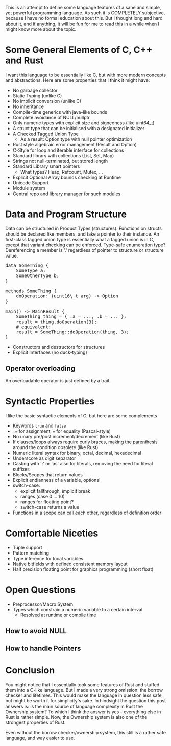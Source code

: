 This is an attempt to define some language features of a sane and simple, yet powerful programming language.
As such it is COMPLETELY subjective, because I have no formal education about this.
But I thought long and hard about it, and if anything, it will be fun for me to read this in a while when I might know more about the topic.

# Some General Elements of C, C++ and Rust

I want this language to be essentially like C, but with more modern concepts and abstractions.
Here are some properties that I think it might have:

* No garbage collector
* Static Typing (unlike C)
* No implicit conversion (unlike C)
* No inheritance
* Compile-time generics with java-like bounds
* Complete avoidance of NULL/nullptr
* Only numeric types with explicit size and signedness (like uint64\_t)
* A struct type that can be initialised with a designated initializer
* A Checked Tagged Union Type
    * As a result: Option type with null pointer optimization
* Rust style algebraic error management (Result and Option)
* C-Style for loop and iterable interface for collections
* Standard library with collections (List, Set, Map)
* Strings not null-terminated, but stored length
* Standard Library smart pointers
    * What types? Heap, Refcount, Mutex, ...
* Explicit Optional Array bounds checking at Runtime
* Unicode Support
* Module system
* Central repo and library manager for such modules

# Data and Program Structure

Data can be structured in Product Types (structures). Functions on structs should be declared like members, and take a pointer to their instance.
An first-class tagged union type is essentially what a tagged union is in C, except that variant checking can be enforced.
Type-safe enumeration type?
Dereferencing a member is '.' regardless of pointer to structure or structure value.

<pre>
data SomeThing {
    SomeType a;
    SomeOtherType b;
}

methods SomeThing {
    doOperation: (uint16\_t arg) -> Option<uint64\_t>
}

main() -> MainResult {
    SomeThing thing = { .a = ..., .b = ... };
    result = thing.doOperation(3);
    # equivalent:
    result = SomeThing::doOperation(thing, 3);
}
</pre>

* Constructors and destructors for structures
* Explicit Interfaces (no duck-typing)

## Operator overloading
An overloadable operator is just defined by a trait.

# Syntactic Properties

I like the basic syntactic elements of C, but here are some complements
* Keywords `true` and `false`
* `:=` for assignment, `=` for equality (Pascal-style)
* No unary pre/post increment/decrement (like Rust)
* If clauses/loops always require curly braces, making the parenthesis around the condition obsolete (like Rust)
* Numeric literal syntax for binary, octal, decimal, hexadecimal
* Underscore as digit separator
* Casting with ':' or 'as' also for literals, removing the need for literal suffixes
* Blocks/Scopes that return values
* Explicit endianness of a variable, optional
* switch-case:
    * explicit fallthrough, implicit break
    * ranges (case 0 ... 10)
    * ranges for floating point?
    * switch-case returns a value
* Functions in a scope can call each other, regardless of definition order

# Comfortable Niceties

* Tuple support
* Pattern matching
* Type inference for local variables
* Native bitfields with defined consistent memory layout
* Half precision floating point for graphics programming (short float)

# Open Questions

* Preprocessor/Macro System
* Types which constrain a numeric variable to a certain interval
    * Resolved at runtime or compile time

## How to avoid NULL
## How to handle Pointers

# Conclusion
You might notice that I essentially took some features of Rust and stuffed them into a C-like language. But I made a very strong omission: the borrow checker and lifetimes. This would make the language in question less safe, but might be worth it for simplicity's sake. In hindsight the question this post answers is: is the main source of language complexity in Rust the Ownership system? To which I think the answer is yes - everything else in Rust is rather simple. Now, the Ownership system is also one of the strongest properties of Rust.

Even without the borrow checker/ownership system, this still is a rather safe language, and way easier to use.
